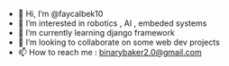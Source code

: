 - 👋 Hi, I’m @faycalbek10
- 👀 I’m interested in robotics , AI , embeded systems 
- 🌱 I’m currently learning django framework
- 💞️ I’m looking to collaborate on some web dev projects
- 📫 How to reach me : 
binarybaker2.0@gmail.com

<!---
faycalbek10/faycalbek10 is a ✨ special ✨ repository because its `README.md` (this file) appears on your GitHub profile.
You can click the Preview link to take a look at your changes.
--->
